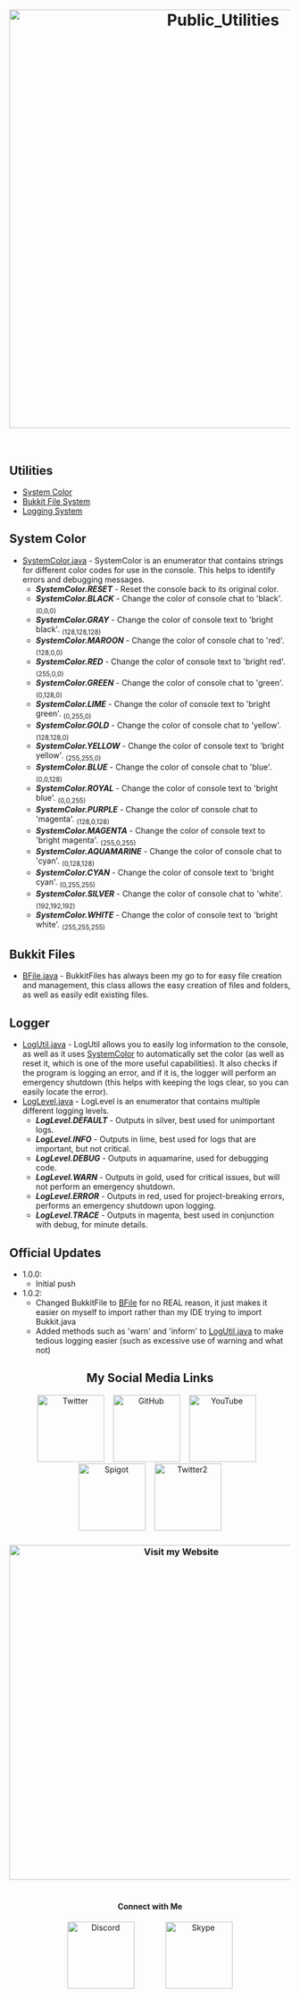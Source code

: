 <h1 align="center">
  <img width="750" src="https://image.ibb.co/mX6qGH/Public_Utlilies.png" alt="Public_Utilities" border="0">
  <br>
  <br>
</h1>

## Utilities
- [System Color](#system-color)
- [Bukkit File System](#bukkit-files)
- [Logging System](#logger)

## System Color
- [SystemColor.java](https://github.com/BigBearCoding/PublicUtils/blob/master/src/main/java/PublicUtils/SystemColor.java) - SystemColor is an enumerator that contains strings for different
color codes for use in the console.  This helps to identify errors and debugging messages.
    - <em><strong>SystemColor.RESET</strong></em> - Reset the console back to its original color.
    - <em><strong>SystemColor.BLACK</strong></em> - Change the color of console chat to 'black'. <sub>(0,0,0)</sub>
    - <em><strong>SystemColor.GRAY</strong></em> - Change the color of console text to 'bright black'. <sub>(128,128,128)</sub>
    - <em><strong>SystemColor.MAROON</strong></em> - Change the color of console chat to 'red'. <sub>(128,0,0)</sub>
    - <em><strong>SystemColor.RED</strong></em> - Change the color of console text to 'bright red'. <sub>(255,0,0)</sub>
    - <em><strong>SystemColor.GREEN</strong></em> - Change the color of console chat to 'green'. <sub>(0,128,0)</sub>
    - <em><strong>SystemColor.LIME</strong></em> - Change the color of console text to 'bright green'. <sub>(0,255,0)</sub>
    - <em><strong>SystemColor.GOLD</strong></em> - Change the color of console chat to 'yellow'. <sub>(128,128,0)</sub>
    - <em><strong>SystemColor.YELLOW</strong></em> - Change the color of console text to 'bright yellow'. <sub>(255,255,0)</sub>
    - <em><strong>SystemColor.BLUE</strong></em> - Change the color of console chat to 'blue'. <sub>(0,0,128)</sub>
    - <em><strong>SystemColor.ROYAL</strong></em> - Change the color of console text to 'bright blue'. <sub>(0,0,255)</sub>
    - <em><strong>SystemColor.PURPLE</strong></em> - Change the color of console chat to 'magenta'. <sub>(128,0,128)</sub>
    - <em><strong>SystemColor.MAGENTA</strong></em> - Change the color of console text to 'bright magenta'. <sub>(255,0,255)</sub>
    - <em><strong>SystemColor.AQUAMARINE</strong></em> - Change the color of console chat to 'cyan'. <sub>(0,128,128)</sub>
    - <em><strong>SystemColor.CYAN</strong></em> - Change the color of console text to 'bright cyan'. <sub>(0,255,255)</sub>
    - <em><strong>SystemColor.SILVER</strong></em> - Change the color of console chat to 'white'. <sub>(192,192,192)</sub>
    - <em><strong>SystemColor.WHITE</strong></em> - Change the color of console text to 'bright white'. <sub>(255,255,255)</sub>

## Bukkit Files
- [BFile.java](https://github.com/BigBearCoding/PublicUtils/blob/master/src/main/java/PublicUtils/BFile.java) - BukkitFiles has always been my go to for easy file creation
and management, this class allows the easy creation of files and folders, as well as easily edit existing files.

## Logger
- [LogUtil.java](https://github.com/BigBearCoding/PublicUtils/blob/master/src/main/java/PublicUtils/log/LogUtil.java) - LogUtil allows you to easily log information to the console,
as well as it uses [SystemColor](#system-color) to automatically set the color (as well as reset it, which is one of the more useful capabilities).  It also checks if the program
is logging an error, and if it is, the logger will perform an emergency shutdown (this helps with keeping the logs clear, so you can easily locate the error).
- [LogLevel.java](https://github.com/BigBearCoding/PublicUtils/blob/master/src/main/java/PublicUtils/log/LogLevel.java) - LogLevel is an enumerator that contains multiple different logging levels.
    - <em><strong>LogLevel.DEFAULT</strong></em> - Outputs in silver, best used for unimportant logs.
    - <em><strong>LogLevel.INFO</strong></em> - Outputs in lime, best used for logs that are important, but not critical.
    - <em><strong>LogLevel.DEBUG</strong></em> - Outputs in aquamarine, used for debugging code.
    - <em><strong>LogLevel.WARN</strong></em> - Outputs in gold, used for critical issues, but will not perform an emergency shutdown.
    - <em><strong>LogLevel.ERROR</strong></em> - Outputs in red, used for project-breaking errors, performs an emergency shutdown upon logging.
    - <em><strong>LogLevel.TRACE</strong></em> - Outputs in magenta, best used in conjunction with debug, for minute details.

## Official Updates
- 1.0.0:
    - Initial push
- 1.0.2:
    - Changed BukkitFile to [BFile](#bukkit-files) for no REAL reason, it just makes it easier on myself to import rather than my IDE trying to import Bukkit.java
    - Added methods such as 'warn' and 'inform' to [LogUtil.java](#logger) to make tedious logging easier (such as excessive use of warning and what not)

<h2 align="center">My Social Media Links</h2>
<p align="center">
  <a href="http://bit.ly/TwitterBigBear" class="fa-stack fa-lg"><img width="120" src="https://image.ibb.co/j19iWH/Twitter.png" alt="Twitter" border="0"></a>&nbsp;&nbsp;&nbsp;
  <a href="http://bit.ly/GitHubBigBear" class="fa-stack fa-lg"><img width="120" src="https://image.ibb.co/fwmVBH/GitHub.png" alt="GitHub" border="0"></a>&nbsp;&nbsp;&nbsp;
  <a href="http://bit.ly/BigBearCoding" class="fa-stack fa-lg"><img width="120" src="https://image.ibb.co/j0NRkc/Youtubwe.png" alt="YouTube" border="0"></a>&nbsp;&nbsp;&nbsp;
  <a href="http://bit.ly/SpigotBigBear" class="fa-stack fa-lg"><img width="120" src="https://image.ibb.co/m8TcrH/Spigot.png" alt="Spigot" border="0"></a>&nbsp;&nbsp;&nbsp;
  <a href="http://bit.ly/TwitterBigMike" class="fa-stack fa-lg"><img width="120" src="https://image.ibb.co/j19iWH/Twitter.png" alt="Twitter2" border="0"></a>
</p>

<h3 align="center">
  <a href="http://bit.ly/BigBearCoding" class="fa-stack fa-lg"><img width="600" src="https://image.ibb.co/gBowJx/Website_Icon.png" alt="Visit my Website" border="0"></a>
  <br>
  <br>
</h3>

<h4 align="center">Connect with Me</h4>
<p align="center">
  <a href="https://discord.gg/pDCQw6d" class="fa-stack fa-lg"><img width="120" src="https://image.ibb.co/gLtoyx/Discord.png" alt="Discord" border="0"></a>
    &nbsp;&nbsp;&nbsp;&nbsp;&nbsp;&nbsp;&nbsp;&nbsp;&nbsp;&nbsp;&nbsp;&nbsp;
  <a href="http://bit.ly/BigBearSkype" class="fa-stack fa-lg"><img width="120" src="https://image.ibb.co/fhtABH/Skype.png" alt="Skype" border="0"></a>
</p>
